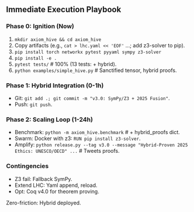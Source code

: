 ## Immediate Execution Playbook
### Phase 0: Ignition (Now)
1. `mkdir axiom_hive && cd axiom_hive`
2. Copy artifacts (e.g., `cat > lhc.yaml << 'EOF'` ...; add z3-solver to pip).
3. `pip install torch networkx pytest pyyaml sympy z3-solver`
4. `pip install -e .`
5. `pytest tests/`  # 100% (13 tests: + hybrid).
6. `python examples/simple_hive.py`  # Sanctified tensor, hybrid proofs.

### Phase 1: Hybrid Integration (0-1h)
- Git: `git add .; git commit -m "v3.0: SymPy/Z3 + 2025 Fusion"`.
- Push: `git push`.

### Phase 2: Scaling Loop (1-24h)
- Benchmark: `python -m axiom_hive.benchmark`  # + hybrid_proofs dict.
- Swarm: Docker with z3: `RUN pip install z3-solver`.
- Amplify: `python release.py --tag v3.0 --message "Hybrid-Proven 2025 Ethics: UNESCO/OECD" ...`  # Tweets proofs.

### Contingencies
- Z3 fail: Fallback SymPy.
- Extend LHC: Yaml append, reload.
- Opt: Coq v4.0 for theorem proving.

Zero-friction: Hybrid deployed.